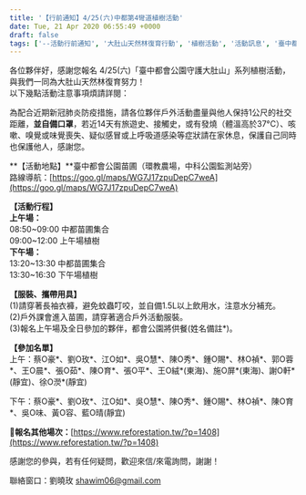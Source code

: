 ```yaml
---
title: '【行前通知】4/25(六)中都第4彎道植樹活動'
date: Tue, 21 Apr 2020 06:55:49 +0000
draft: false
tags: ['--活動行前通知', '大肚山天然林復育行動', '植樹活動', '活動訊息', '臺中都會公園', '臺中都會公園守護大肚山', '行前通知']
---
```


各位夥伴好，感謝您報名 4/25(六)「臺中都會公園守護大肚山」系列植樹活動，與我們一同為大肚山天然林復育努力！  
以下幾點活動注意事項煩請詳閱：

為配合近期新冠肺炎防疫措施，請各位夥伴戶外活動盡量與他人保持1公尺的社交距離，**並自備口罩**，若近14天有旅遊史、接觸史，或有發燒（體溫高於37°C）、咳嗽、嗅覺或味覺喪失、疑似感冒或上呼吸道感染等症狀請在家休息，保護自己同時也保護他人，感謝您。

**【活動地點】**臺中都會公園苗圃（環教農場，中科公園監測站旁）  
路線導航：[https://goo.gl/maps/WG7J17zpuDepC7weA](https://goo.gl/maps/WG7J17zpuDepC7weA)

**【活動行程】**  
**上午場：**  
08:50~09:00 中都苗圃集合  
09:00~12:00 上午場植樹  
**下午場：**  
13:20~13:30 中都苗圃集合  
13:30~16:30 下午場植樹

**【服裝、攜帶用具】**  
(1)請穿著長袖衣褲，避免蚊蟲叮咬，並自備1.5L以上飲用水，注意水分補充。  
(2)戶外課會進入苗圃，請穿著適合戶外活動服裝。  
(3)報名上午場及全日參加的夥伴，都會公園將供餐(姓名備註\*)。

**【參加名單】**  
上午：蔡O豪\*、劉O玫\*、江O如\*、吳O慧\*、陳O秀\*、鍾O賜\*、林O禎\*、郭O蓉\*、王O晨\*、張O茹\*、陳O育\*、張O平\*、王O絨\*(東海)、施O屏\*(東海)、謝O軒\*(靜宜)、徐O濙\*(靜宜)  
  
下午：蔡O豪\*、劉O玫\*、江O如\*、吳O慧\*、陳O秀\*、鍾O賜\*、林O禎\*、陳O育\*、吳O味、黃O容、藍O晴(靜宜)

🌟**報名其他場次：**[https://www.reforestation.tw/?p=1408](https://www.reforestation.tw/?p=1408)

感謝您的參與，若有任何疑問，歡迎來信/來電詢問，謝謝！

聯絡窗口：劉曉玫 shawim06@gmail.com